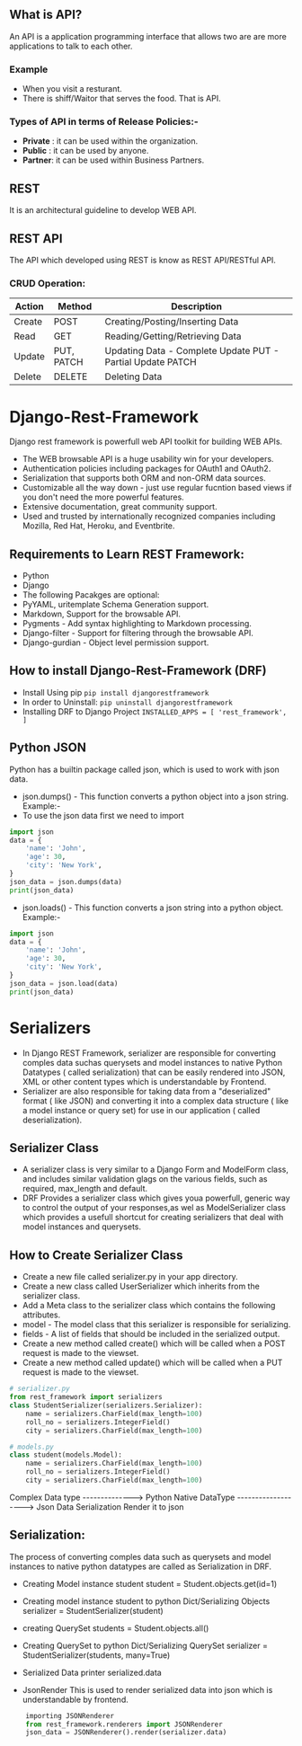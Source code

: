 ## What is API?
An API is a application programming interface that allows two are are more applications to talk to each other. 
### Example
- When you visit a resturant. 
- There is shiff/Waitor that serves the food. That is API.

### Types of API in terms of Release Policies:-
- **Private** : it can be used within the organization.
- **Public** : it can be used by anyone.
- **Partner**: it can be used within Business Partners.
    
## REST
It is an architectural guideline to develop WEB API.

## REST API
The API which developed using REST is know as REST API/RESTful API.

### CRUD Operation:

| Action  | Method     | Description                                  |
|---------|------------|----------------------------------------------|
| Create  | POST       | Creating/Posting/Inserting Data              |
| Read    | GET        | Reading/Getting/Retrieving Data              |
| Update  | PUT, PATCH | Updating Data - Complete Update PUT - Partial Update PATCH |
| Delete  | DELETE     | Deleting Data                                |


# Django-Rest-Framework
Django rest framework is powerfull web API toolkit for building WEB APIs.
- The WEB browsable API is a huge usability win for your developers.
- Authentication policies including packages for OAuth1 and OAuth2.
- Serialization that supports both ORM and non-ORM data sources.
- Customizable all the way down - just use regular fucntion based views if you don't need the more powerful features.
- Extensive documentation, great community support.
- Used and trusted by internationally recognized companies including Mozilla, Red Hat, Heroku, and Eventbrite.

## Requirements to Learn REST Framework:
- Python 
- Django
- The following Pacakges are optional:
- PyYAML, uritemplate Schema Generation support.
- Markdown, Support for the browsable API.
- Pygments - Add syntax highlighting to Markdown processing.
- Django-filter - Support for filtering through the browsable API.
- Django-gurdian - Object level permission support.

## How to install Django-Rest-Framework (DRF)
- Install Using pip
    ` pip install djangorestframework `
- In order to Uninstall:
    ` pip uninstall djangorestframework `
- Installing DRF to Django Project
    `INSTALLED_APPS = [
        'rest_framework',
    ]`


## Python JSON
Python has a builtin package called json, which is used to work with json data.
- json.dumps() - This function converts a python object into a json string.
Example:-
- To use the json data first we need to import

```Python 
import json 
data = {
    'name': 'John',
    'age': 30,
    'city': 'New York',
}
json_data = json.dumps(data)
print(json_data)
```
- json.loads() - This function converts a json string into a python object.
Example:-
```Python 
import json 
data = {
    'name': 'John',
    'age': 30,
    'city': 'New York',
}
json_data = json.load(data)
print(json_data)
```


# Serializers
- In Django REST Framework, serializer are responsible for converting comples data suchas querysets and model instances to native Python Datatypes ( called serialization) that can be easily rendered into JSON, XML or other content types which is understandable by Frontend.
- Serializer are also responsible for taking data from a "deserialized" format ( like JSON) and converting
it into a complex data structure ( like a model instance or query set) for use in our application
( called deserialization).

## Serializer Class
- A serializer class is very similar to a Django Form and ModelForm class, and includes similar validation glags on the various fields, such as required, max_length and default.
-  DRF Provides a serializer class which gives youa powerfull, generic way to control the output of your responses,as wel as ModelSerializer class which provides a usefull shortcut for creating serializers that deal with model instances and querysets.

## How to Create Serializer Class
- Create a new file called serializer.py in your app directory.
- Create a new class called UserSerializer which inherits from the serializer class.
- Add a Meta class to the serializer class which contains the following attributes.
- model - The model class that this serializer is responsible for serializing.
- fields - A list of fields that should be included in the serialized output.
- Create a new method called create() which will be called when a POST request is made to the
viewset.
- Create a new method called update() which will be called when a PUT request is made to the
viewset.

``` python 
# serializer.py
from rest_framework import serializers
class StudentSerializer(serializers.Serializer):
    name = serializers.CharField(max_length=100)
    roll_no = serializers.IntegerField()
    city = serializers.CharField(max_length=100)
```

``` Python
# models.py
class student(models.Model):
    name = serializers.CharField(max_length=100)
    roll_no = serializers.IntegerField()
    city = serializers.CharField(max_length=100)
```

Complex Data type --------------> Python Native DataType -------------------> Json Data
                   Serialization                           Render it to json

## Serialization:
The process of converting comples data such as querysets and model instances to native python datatypes are called as Serialization in DRF.
- Creating Model instance student
    student = Student.objects.get(id=1)
- Creating model instance student to python Dict/Serializing Objects
    serializer = StudentSerializer(student)
- creating QuerySet
    students = Student.objects.all()
- Creating QuerySet to python Dict/Serializing QuerySet
    serializer = StudentSerializer(students, many=True)

- Serialized Data printer
    serialized.data

- JsonRender
    This is used to render serialized data into json which is understandable by frontend.
``` python
    importing JSONRenderer
    from rest_framework.renderers import JSONRenderer
    json_data = JSONRenderer().render(serializer.data)
```